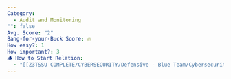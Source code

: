 ```yaml
---
Category:
  - Audit and Monitoring
"": false
Avg. Score: "2"
Bang-for-your-Buck Score: 🔥
How easy?: 1
How important?: 3
🪵 How to Start Relation:
  - "[[Z3TSSU COMPLETE/CYBERSECURITY/Defensive - Blue Team/Cybersecurity Checklist (Free Version)/Master Page/Audit and Monitoring]]"
---
```

